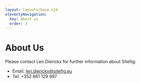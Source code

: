 ```yaml
---
layout: layouts/base.njk
eleventyNavigation:
  key: About us
  order: 3
---
```

# About Us

Please contact Len Dierickx for further information about Sitefig:

- Email: <len.dierickx@sitefig.eu>
- Tel: +352 661 129 897
